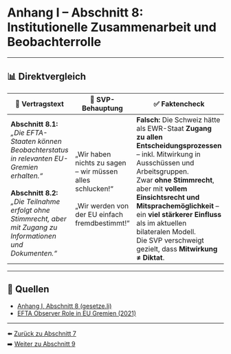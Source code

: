 # Anhang I – Abschnitt 8: Institutionelle Zusammenarbeit und Beobachterrolle

---

## 📊 Direktvergleich

| 📜 **Vertragstext** | 🧨 **SVP-Behauptung** | ✅ **Faktencheck** |
|---------------------|-----------------------|--------------------|
| **Abschnitt 8.1:** _„Die EFTA-Staaten können Beobachterstatus in relevanten EU-Gremien erhalten.“_ <br><br> **Abschnitt 8.2:** _„Die Teilnahme erfolgt ohne Stimmrecht, aber mit Zugang zu Informationen und Dokumenten.“_ | „Wir haben nichts zu sagen – wir müssen alles schlucken!“ <br><br> „Wir werden von der EU einfach fremdbestimmt!“ | **Falsch:** Die Schweiz hätte als EWR-Staat **Zugang zu allen Entscheidungsprozessen** – inkl. Mitwirkung in Ausschüssen und Arbeitsgruppen. <br> Zwar **ohne Stimmrecht**, aber mit **vollem Einsichtsrecht und Mitsprachemöglichkeit** – ein **viel stärkerer Einfluss** als im aktuellen bilateralen Modell. <br> Die SVP verschweigt gezielt, dass **Mitwirkung ≠ Diktat**. |

---

## 🔗 Quellen

- [Anhang I, Abschnitt 8 (gesetze.li)](https://www.gesetze.li/konso/html/1992036#AnhangI)
- [EFTA Observer Role in EU Gremien (2021)](https://www.efta.int/eea/decision-shaping)

---

⬅️ [Zurück zu Abschnitt 7](abschnitt_07.md)  
➡️ [Weiter zu Abschnitt 9](abschnitt_09.md)

